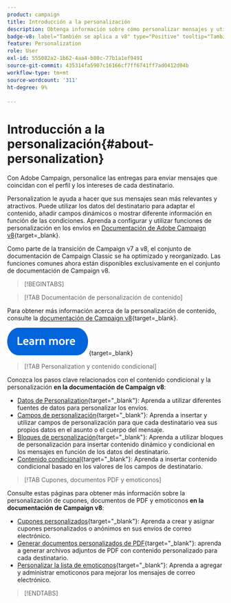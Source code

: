 ```yaml
---
product: campaign
title: Introducción a la personalización
description: Obtenga información sobre cómo personalizar mensajes y utilizar contenido condicional en Campaign
badge-v8: label="También se aplica a v8" type="Positive" tooltip="También se aplica a Campaign v8"
feature: Personalization
role: User
exl-id: 555082a2-1b62-4aa4-b80c-77b1a1ef9491
source-git-commit: 435314fa5907c16166cf7ff6741ff7ad0412d04b
workflow-type: tm+mt
source-wordcount: '311'
ht-degree: 9%

---
```


# Introducción a la personalización{#about-personalization}

Con Adobe Campaign, personalice las entregas para enviar mensajes que coincidan con el perfil y los intereses de cada destinatario.

Personalization le ayuda a hacer que sus mensajes sean más relevantes y atractivos. Puede utilizar los datos del destinatario para adaptar el contenido, añadir campos dinámicos o mostrar diferente información en función de las condiciones. Aprenda a configurar y utilizar funciones de personalización en los envíos en [Documentación de Adobe Campaign v8](https://experienceleague.adobe.com/docs/campaign/campaign-v8/send/personalize/personalize.html){target=_blank}.

Como parte de la transición de Campaign v7 a v8, el conjunto de documentación de Campaign Classic se ha optimizado y reorganizado. Las funciones comunes ahora están disponibles exclusivamente en el conjunto de documentación de Campaign v8.

>[!BEGINTABS]

>[!TAB Documentación de personalización de contenido]

Para obtener más información acerca de la personalización de contenido, consulte la [documentación de Campaign v8](https://experienceleague.adobe.com/docs/campaign/campaign-v8/send/personalize/personalize.html){target=_blank}.


[![imagen](../../assets/do-not-localize/learn-more-button.svg)](https://experienceleague.adobe.com/docs/campaign/campaign-v8/send/personalize/personalize.html){target=_blank}


>[!TAB Personalization y contenido condicional]

Conozca los pasos clave relacionados con el contenido condicional y la personalización **en la documentación de Campaign v8**:

* [Datos de Personalization](https://experienceleague.adobe.com/docs/campaign/campaign-v8/send/personalize/personalization-data.html){target="_blank"}: Aprenda a utilizar diferentes fuentes de datos para personalizar los envíos.
* [Campos de personalización](https://experienceleague.adobe.com/docs/campaign/campaign-v8/send/personalize/personalization-fields.html){target="_blank"}: Aprenda a insertar y utilizar campos de personalización para que cada destinatario vea sus propios datos en el asunto o el cuerpo del mensaje.
* [Bloques de personalización](https://experienceleague.adobe.com/docs/campaign/campaign-v8/send/personalize/personalization-blocks.html){target="_blank"}: Aprenda a utilizar bloques de personalización para insertar contenido dinámico y condicional en los mensajes en función de los datos del destinatario.
* [Contenido condicional](https://experienceleague.adobe.com/docs/campaign/campaign-v8/send/personalize/conditions.html){target="_blank"}: Aprenda a insertar contenido condicional basado en los valores de los campos de destinatario.

>[!TAB Cupones, documentos PDF y emoticonos]

Consulte estas páginas para obtener más información sobre la personalización de cupones, documentos de PDF y emoticonos **en la documentación de Campaign v8**:

* [Cupones personalizados](https://experienceleague.adobe.com/docs/campaign/campaign-v8/send/personalize/ppersonalized-coupons.html){target="_blank"}: Aprenda a crear y asignar cupones personalizados o anónimos en sus envíos de correo electrónico.
* [Generar documentos personalizados de PDF](https://experienceleague.adobe.com/docs/campaign/campaign-v8/send/personalize/generating-personalized-pdf-documents.html){target="_blank"}: aprenda a generar archivos adjuntos de PDF con contenido personalizado para cada destinatario.
* [Personalizar la lista de emoticonos](https://experienceleague.adobe.com/docs/campaign/campaign-v8/send/personalize/customizing-emoticon-list.html){target="_blank"}: Aprenda a agregar y administrar emoticonos para mejorar los mensajes de correo electrónico.

>[!ENDTABS]





<!--
Adobe Campaign lets you mass deliver personalized electronic messages to a target population.

Before starting sending emails:

* Make sure recipient profiles contain at least an email address.
* Learn more about the Adobe Campaign [Delivery best practices](delivery-best-practices.md).
* Read out these sections to learn more about Deliverability: [Deliverability management in Campaign](about-deliverability.md) and [Deliverability best practices guide](https://experienceleague.adobe.com/docs/deliverability-learn/deliverability-best-practice-guide/introduction.html).

The key steps to send an email are as follows:

* [Create an email delivery](creating-an-email-delivery.md)
* [Define the target population](steps-defining-the-target-population.md)
* [Define the email content](defining-the-email-content.md)
* [Send the email](sending-messages.md)
* [Monitor the delivery](about-delivery-monitoring.md)

The sections below provide information that is specific to the email channel. For global information on how to create a delivery, refer to [this section](steps-about-delivery-creation-steps.md).
-->